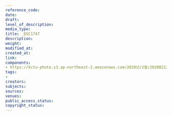 ```yaml
---
reference_code: 
date: 
draft: 
level_of_description: 
media_type: 
title: _DSC1747
description: 
weight: 
modified_at: 
created_at: 
link: 
components:
- https://kctu-photo.s3.ap-northeast-2.amazonaws.com/2020년/2월/20200212_죽음을+멈추는+2.22+희망버스+출발+기자회견/_DSC1747.jpg
tags:
- 
creators: 
subjects: 
sources: 
venues: 
public_access_status: 
copyright_status: 
---
```


